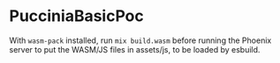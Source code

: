 # PucciniaBasicPoc

With `wasm-pack` installed, run `mix build.wasm` before running the Phoenix server to put the WASM/JS files in assets/js, to be loaded by esbuild.
